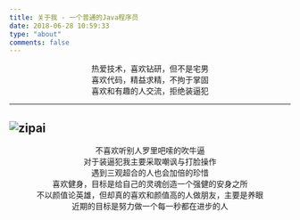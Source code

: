 ```yaml
---
title: 关于我 - 一个普通的Java程序员
date: 2018-06-28 10:59:33
type: "about"
comments: false
---
```

<center>热爱技术，喜欢钻研，但不是宅男</center>
<center>喜欢代码，精益求精，不拘于掌固</center>
<center>喜欢和有趣的人交流，拒绝装逼犯</center>

-----
![zipai](https://avatars3.githubusercontent.com/u/12826096?s=460&v=4)
-----
<center>不喜欢听别人罗里吧嗦的吹牛逼</center>
<center>对于装逼犯我主要采取嘲讽与打脸操作</center>
<center>遇到三观超合的人也会加倍的珍惜</center>
<center>喜欢健身，目标是给自己的灵魂创造一个强健的安身之所</center>
<center>不以颜值论英雄，但却真的喜欢和颜值高的人做朋友，主要是养眼</center>
<center>近期的目标是努力做一个每一秒都在进步的人</center>
